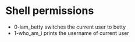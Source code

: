 # Shell permissions
* 0-iam_betty switches the current user to betty
* 1-who_am_i prints the username of current user
